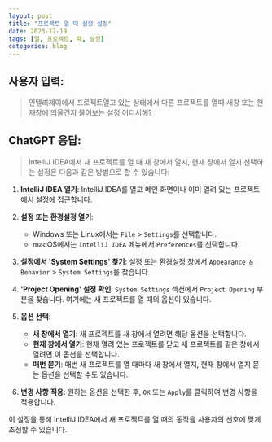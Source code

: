 ```yaml
---
layout: post
title: "프로젝트 열 때 설정 설정"
date: 2023-12-19
tags: [열, 프로젝트, 때, 설정]
categories: blog
---
```


## 사용자 입력:
> 인텔리제이에서 프로젝트열고 있는 상태에서 다른 프로젝트를 열때 새창 또는 현재창에 띄울건지 물어보는 설정 어디서해?

## ChatGPT 응답:
> IntelliJ IDEA에서 새 프로젝트를 열 때 새 창에서 열지, 현재 창에서 열지 선택하는 설정은 다음과 같은 방법으로 할 수 있습니다:

1. **IntelliJ IDEA 열기**: IntelliJ IDEA를 열고 메인 화면이나 이미 열려 있는 프로젝트에서 설정에 접근합니다.

2. **설정 또는 환경설정 열기**: 
   - Windows 또는 Linux에서는 `File` > `Settings`를 선택합니다.
   - macOS에서는 `IntelliJ IDEA` 메뉴에서 `Preferences`를 선택합니다.

3. **설정에서 'System Settings' 찾기**: 설정 또는 환경설정 창에서 `Appearance & Behavior` > `System Settings`를 찾습니다.

4. **'Project Opening' 설정 확인**: `System Settings` 섹션에서 `Project Opening` 부분을 찾습니다. 여기에는 새 프로젝트를 열 때의 옵션이 있습니다.

5. **옵션 선택**:
   - **새 창에서 열기**: 새 프로젝트를 새 창에서 열려면 해당 옵션을 선택합니다.
   - **현재 창에서 열기**: 현재 열려 있는 프로젝트를 닫고 새 프로젝트를 같은 창에서 열려면 이 옵션을 선택합니다.
   - **매번 묻기**: 매번 새 프로젝트를 열 때마다 새 창에서 열지, 현재 창에서 열지 묻는 옵션을 선택할 수도 있습니다.

6. **변경 사항 적용**: 원하는 옵션을 선택한 후, `OK` 또는 `Apply`를 클릭하여 변경 사항을 적용합니다.

이 설정을 통해 IntelliJ IDEA에서 새 프로젝트를 열 때의 동작을 사용자의 선호에 맞게 조정할 수 있습니다.

